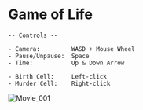 # Game of Life
```
-- Controls --

- Camera:         WASD + Mouse Wheel
- Pause/Unpause:  Space
- Time:           Up & Down Arrow

- Birth Cell:     Left-click
- Murder Cell:    Right-click
```
![Movie_001](https://github.com/boominh/Game_of_Life/assets/125905500/f3fe3743-f838-4925-8b38-0ba816cc0c72)
